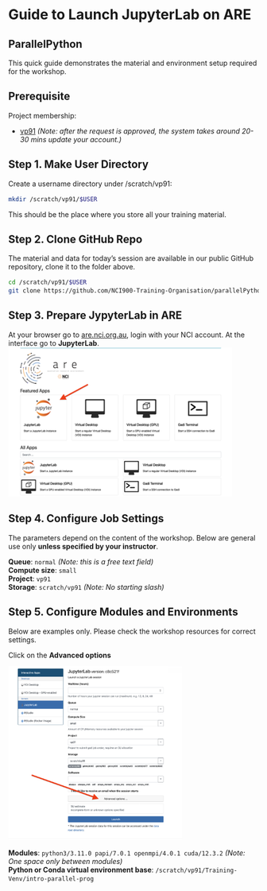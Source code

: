 # Guide to Launch JupyterLab on ARE
## ParallelPython  
This quick guide demonstrates the material and environment setup required for the workshop.
## Prerequisite
Project membership:  
 - [vp91](https://my.nci.org.au/mancini/project/vp91/join) *(Note: after the request is approved, the system takes around 20-30 mins update your account.)* 

## Step 1. Make User Directory
Create a username directory under /scratch/vp91:  

```bash
mkdir /scratch/vp91/$USER
```

This should be the place where you store all your training material.

## Step 2.  Clone GitHub Repo
The material and data for today’s session are available in our public GitHub repository, clone it to the folder above.   
```bash 
cd /scratch/vp91/$USER    
git clone https://github.com/NCI900-Training-Organisation/parallelPython.git  
```   
    

## Step 3.  Prepare JypyterLab in ARE
At your browser go to [are.nci.org.au](https://are.nci.org.au/), login with your NCI account. At the interface go to **JupyterLab**.    
<img src="img/ARE_click_jupyter.png" alt="ARE_click_jupyter.png" width="450" height="300">
 
## Step 4.  Configure Job Settings
The parameters depend on the content of the workshop. Below are general use only **unless specified by your instructor**.   

**Queue**: `normal` *(Note: this is a free text field)*  
**Compute size**:  `small`    
**Project**: `vp91`  
**Storage**: `scratch/vp91`     *(Note: No starting slash)*

## Step 5.  Configure Modules and Environments
Below are examples only. Please check the workshop resources for correct settings.   

Click on the **Advanced options**   
  
<img src="img/ARE_click_advanced_options.png" alt="ARE_click_advanced_options.png" width="350" height="350">   

**Modules**: `python3/3.11.0 papi/7.0.1 openmpi/4.0.1 cuda/12.3.2`   *(Note: One space only between modules)*   
**Python or Conda virtual environment base**: 
`/scratch/vp91/Training-Venv/intro-parallel-prog`  




